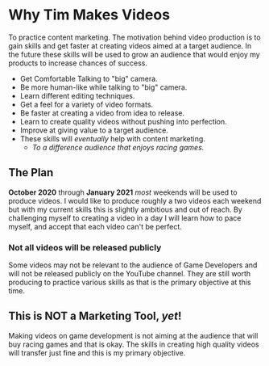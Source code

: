 # Why Tim Makes Videos

To practice content marketing. The motivation behind video production is to gain skills and get faster at creating videos aimed at a target audience. In the future these skills will be used to grow an audience that would enjoy my products to increase chances of success.

* Get Comfortable Talking to "big" camera.
* Be more human-like while talking to "big" camera.
* Learn different editing techniques.
* Get a feel for a variety of video formats.
* Be faster at creating a video from idea to release.
* Learn to create quality videos without pushing into perfection.
* Improve at giving value to a target audience.
* These skills will _eventually_ help with content marketing.
	* _To a difference audience that enjoys racing games._


## The Plan

**October 2020** through **January 2021** _most_ weekends will be used to produce videos. I would like to produce roughly a two videos each weekend but with my current skills this is slightly ambitious and out of reach. By challenging myself to creating a video in a day I will learn how to pace myself, and accept that each video can't be perfect.

### Not all videos will be released publicly

Some videos may not be relevant to the audience of Game Developers and will not be released publicly on the YouTube channel. They are still worth producing to practice various skills as that is the primary objective at this time.

## This is **NOT** a Marketing Tool, _yet_!

Making videos on game development is not aiming at the audience that will buy racing games and that is okay. The skills in creating high quality videos will transfer just fine and this is my primary objective.
